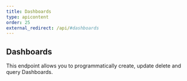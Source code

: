 ```yaml
---
title: Dashboards
type: apicontent
order: 25
external_redirect: /api/#dashboards
---
```


## Dashboards

This endpoint allows you to programmatically create, update delete and query Dashboards.
